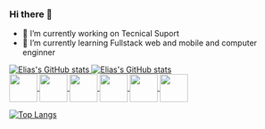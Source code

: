 ### Hi there 👋
- 🔭 I’m currently working on Tecnical Suport
- 🌱 I’m currently learning Fullstack web and mobile and computer enginner
<a  href = "https://github.com/Eliasisac" target = "blank">
  
![Elias's GitHub stats](https://github-readme-stats.vercel.app/api?username=Eliasisac&hide=contribs,prs&theme=blue_navy)
![Elias's GitHub stats](https://github-readme-stats.vercel.app/api?username=Eliasisac&show_icons=true&theme=blue_navy )
<br>
<img align = "center"  width = "50" large ="50" src="https://cdn.jsdelivr.net/gh/devicons/devicon@latest/icons/python/python-original-wordmark.svg" />
<img align = "center" width = "50" large ="50" src="https://cdn.jsdelivr.net/gh/devicons/devicon@latest/icons/java/java-original-wordmark.svg" />
<img align = "center" width = "50" large ="50" src="https://cdn.jsdelivr.net/gh/devicons/devicon@latest/icons/mysql/mysql-original-wordmark.svg" />
<img align = "center" width = "50" large ="50" src="https://cdn.jsdelivr.net/gh/devicons/devicon@latest/icons/html5/html5-original-wordmark.svg" />
<img align = "center" width = "50" large ="50" src="https://cdn.jsdelivr.net/gh/devicons/devicon@latest/icons/javascript/javascript-plain.svg" />
<img align = "center" width = "50" large ="50" src="https://cdn.jsdelivr.net/gh/devicons/devicon@latest/icons/css3/css3-plain-wordmark.svg" />
<br>

[![Top Langs](https://github-readme-stats.vercel.app/api/top-langs/?username=Eliasisac)](https://github.com/Eliasisac/github-readme-stats)         
                    

<!--
**Eliasisac/Eliasisac** is a ✨ _special_ ✨ repository because its `README.md` (this file) appears on your GitHub profile.

Here are some ideas to get you started:

- 🔭 I’m currently working on ...
- 🌱 I’m currently learning ...
- 👯 I’m looking to collaborate on ...
- 🤔 I’m looking for help with ...
- 💬 Ask me about ...
- 📫 How to reach me: ...
- 😄 Pronouns: ...
- ⚡ Fun fact: ...
-->
